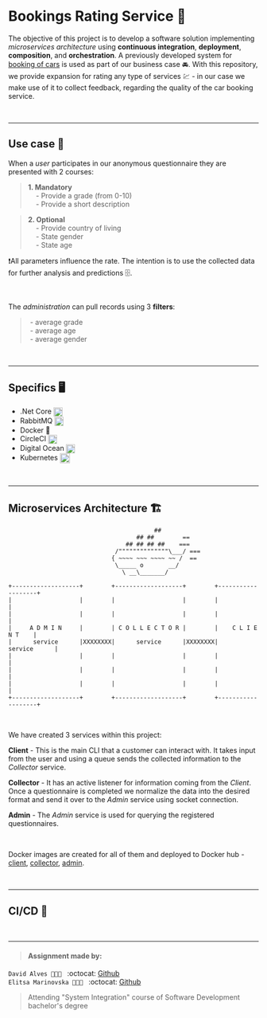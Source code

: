 # Bookings Rating Service :open_file_folder:
The objective of this project is to develop a software solution implementing _microservices architecture_ using **continuous integration**, **deployment**, **composition**, and **orchestration**. A previously developed system for [booking of cars](https://github.com/elit0451/EIPatterns) is used as part of our business case :oncoming_automobile:. With this repository, we provide expansion for rating any type of services :chart: - in our case we make use of it to collect feedback, regarding the quality of the car booking service. 

</br>

---
## Use case :briefcase:
When a _user_ participates in our anonymous questionnaire they are presented with 2 courses:  
> **1. Mandatory**</br>  &nbsp;&nbsp;&nbsp;&nbsp;- Provide a grade (from 0-10)</br>  &nbsp;&nbsp;&nbsp;&nbsp;- Provide a short description

> **2. Optional**</br>  &nbsp;&nbsp;&nbsp;&nbsp;- Provide country of living</br>  &nbsp;&nbsp;&nbsp;&nbsp;- State gender</br>    &nbsp;&nbsp;&nbsp;&nbsp;- State age

:exclamation:All parameters influence the rate. The intention is to use the collected data for further analysis and predictions :file_cabinet:.

</br>

The _administration_ can pull records using 3 **filters**:
>&nbsp;- average grade</br>&nbsp;- average age</br>&nbsp;- average gender

</br>

---
## Specifics :desktop_computer:
- .Net Core <img src="https://user-images.githubusercontent.com/21998037/70467221-174ca580-1ac5-11ea-94f5-1cda388e1cb8.png" height="18" align="center">
- RabbitMQ <img src="https://user-images.githubusercontent.com/21998037/70467292-351a0a80-1ac5-11ea-9dd2-0e7d078d47a7.jpg" height="18" align="center">
- Docker :whale:
- CircleCI <img src="https://user-images.githubusercontent.com/21998037/70467061-cd63bf80-1ac4-11ea-939a-31cdfb00d399.png" height="18" align="center">
- Digital Ocean <img src="https://user-images.githubusercontent.com/21998037/70467609-d3a66b80-1ac5-11ea-8b0a-441769b9ccf1.png" height="18" align="center">
- Kubernetes <img src="https://user-images.githubusercontent.com/21998037/70467317-42cf9000-1ac5-11ea-9bb0-700b24c9274f.png" height="20" align="center">

</br>

---
## Microservices Architecture :building_construction:

                                             ##         
                                        ## ##        ==
                                     ## ## ## ##    ===
                                  /""""""""""""""\___/ ===
                                 { ~~~~ ~~~ ~~~~ ~~ /  ==
                                  \_____ o       __/
                                    \ __\_______/

	+-------------------+        +-------------------+        +-------------------+
	|                   |        |                   |        |                   |
	|                   |        |                   |        |                   |
	|     A D M I N     |        | C O L L E C T O R |        |    C L I E N T    |
	|      service      |XXXXXXXX|      service      |XXXXXXXX|      service      |
	|                   |        |                   |        |                   |
	|                   |        |                   |        |                   |
	|                   |        |                   |        |                   |
	+-------------------+        +-------------------+        +-------------------+

</br>

We have created 3 services within this project: 

**Client** - This is the main CLI that a customer can interact with. It takes input from the user and using a queue sends the collected information to the _Collector_ service.  

**Collector** - It has an active listener for information coming from the _Client_. Once a questionnaire is completed we normalize the data into the desired format and send it over to the _Admin_ service using socket connection. 

**Admin** - The _Admin_ service is used for querying the registered questionnaires.

</br>

Docker images are created for all of them and deployed to Docker hub - [client](https://hub.docker.com/r/davi7816/si-client), [collector](https://hub.docker.com/r/davi7816/si-collector), [admin](https://hub.docker.com/r/davi7816/si-admin).

</br>

----
## CI/CD :link:


</br>

---
> #### Assignment made by:   
`David Alves 👨🏻‍💻 ` :octocat: [Github](https://github.com/davi7725) <br />
`Elitsa Marinovska 👩🏻‍💻 ` :octocat: [Github](https://github.com/elit0451) <br />
> Attending "System Integration" course of Software Development bachelor's degree
